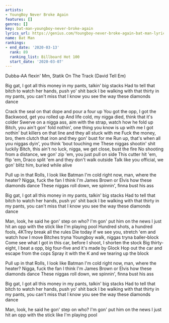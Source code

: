 ```yaml
---
artists:
- YoungBoy Never Broke Again
features: []
genres: []
key: bat-man-youngboy-never-broke-again
lyrics_url: https://genius.com/Youngboy-never-broke-again-bat-man-lyrics
name: Bat Man
rankings:
- end_date: '2020-03-13'
  rank: 89
  ranking_list: Billboard Hot 100
  start_date: '2020-03-07'
---
```

Dubba-AA flexin'
Mm, Statik On The Track (David Tell Em)


Big gat, I got all this money in my pants, talkin' big stacks
Had to tell that bitch to watch her hands, push yo' shit back
I be walking with that thirty in my pants, you can't miss that
I know you see the way these diamonds dance


Crack the seal on that dope and pour a four up
You got the opp, I got the Backwood, get you rolled up
And life cold, my nigga died, think that it's colder
Swerve on a nigga ass, aim with the strap, watch how he fold up
Bitch, you ain't gon' fold nothin', one thing you know is up with me
I got nothin' but killers on that line and they all stuck with me
Fuck the money, bro, them clutch that iron and they gon' bust for me
Run up, that's when all you niggas dyin', you think 'bout touching me
These niggas shootin' shit luckily
Bitch, this ain't no luck, nigga, we get close, bust the fire
No shooting from a distance, we gon' zip 'em, you just pull on side
This cutter hit 'em, flip 'em, Draco split 'em and they don't walk outside
Talk like you official, we gon' blitz him, buried while alive


Pull up in that Rolls, I look like Batman
I'm cold right now, man, where the heater? Nigga, fuck the fan
I think I'm James Brown or Elvis how these diamonds dance
These niggas roll down, we spinnin', finna bust his ass


Big gat, I got all this money in my pants, talkin' big stacks
Had to tell that bitch to watch her hands, push yo' shit back
I be walking with that thirty in my pants, you can't miss that
I know you see the way these diamonds dance


Man, look, he said he gon' step on who? I'm gon' put him on the news
I just hit an opp with the stick like I'm playing pool
Hundred shots, a hundred fools, 4KTrey break all the rules
Die today if we see you, stretch 'em and watch how I move
Bitches tryna Youngboy walk, niggas tryna baller-block
Come see what I got in this car, before I shoot, I shorten the stock
Big thirty-eight, I beat a opp, big four-five and it's made by Glock
Hop out the car and escape from the cops
Spray it with the K and we tearing up the block


Pull up in that Rolls, I look like Batman
I'm cold right now, man, where the heater? Nigga, fuck the fan
I think I'm James Brown or Elvis how these diamonds dance
These niggas roll down, we spinnin', finna bust his ass


Big gat, I got all this money in my pants, talkin' big stacks
Had to tell that bitch to watch her hands, push yo' shit back
I be walking with that thirty in my pants, you can't miss that
I know you see the way these diamonds dance


Man, look, he said he gon' step on who? I'm gon' put him on the news
I just hit an opp with the stick like I'm playing pool
